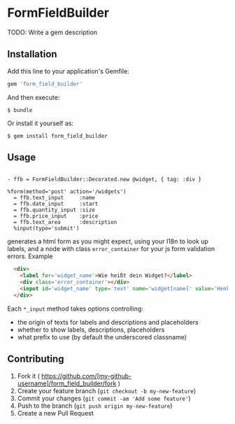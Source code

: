 # FormFieldBuilder

TODO: Write a gem description

## Installation

Add this line to your application's Gemfile:

```ruby
gem 'form_field_builder'
```

And then execute:

    $ bundle

Or install it yourself as:

    $ gem install form_field_builder

## Usage


```haml

- ffb = FormFieldBuilder::Decorated.new @widget, { tag: :div }

%form(method='post' action='/widgets')
  = ffb.text_input     :name
  = ffb.date_input     :start
  = ffb.quantity_input :size
  = ffb.price_input    :price
  = ffb.text_area      :description
  %input(type='submit')
```

generates a html form as you might expect, using your I18n to look up labels, and a node with class `error_container` for your js form validation errors. Example

```html
  <div>
    <label for='widget_name'>Wie heißt dein Widget?</label>
    <div class='error_container'></div>
    <input id='widget_name' type='text' name='widget[name]' value='Henkel'/>
  </div>
```

Each `*_input` method takes options controlling:

* the origin of texts for labels and descriptions and placeholders
* whether to show labels, descriptions, placeholders
* what prefix to use (by default the underscored classname)

## Contributing

1. Fork it ( https://github.com/[my-github-username]/form_field_builder/fork )
2. Create your feature branch (`git checkout -b my-new-feature`)
3. Commit your changes (`git commit -am 'Add some feature'`)
4. Push to the branch (`git push origin my-new-feature`)
5. Create a new Pull Request
